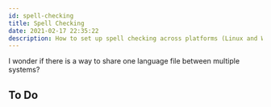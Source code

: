 ```yaml
---
id: spell-checking
title: Spell Checking
date: 2021-02-17 22:35:22
description: How to set up spell checking across platforms (Linux and Windows)
---
```


I wonder if there is a way to share one language file between multiple systems?

## To Do
